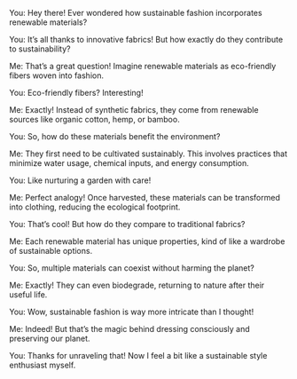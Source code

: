You: Hey there! Ever wondered how sustainable fashion incorporates renewable materials?

You: It’s all thanks to innovative fabrics! But how exactly do they contribute to sustainability?

Me: That’s a great question! Imagine renewable materials as eco-friendly fibers woven into fashion.

You: Eco-friendly fibers? Interesting!

Me: Exactly! Instead of synthetic fabrics, they come from renewable sources like organic cotton, hemp, or bamboo.

You: So, how do these materials benefit the environment?

Me: They first need to be cultivated sustainably. This involves practices that minimize water usage, chemical inputs, and energy consumption.

You: Like nurturing a garden with care!

Me: Perfect analogy! Once harvested, these materials can be transformed into clothing, reducing the ecological footprint.

You: That’s cool! But how do they compare to traditional fabrics?

Me: Each renewable material has unique properties, kind of like a wardrobe of sustainable options.

You: So, multiple materials can coexist without harming the planet?

Me: Exactly! They can even biodegrade, returning to nature after their useful life.

You: Wow, sustainable fashion is way more intricate than I thought!

Me: Indeed! But that’s the magic behind dressing consciously and preserving our planet.

You: Thanks for unraveling that! Now I feel a bit like a sustainable style enthusiast myself.
